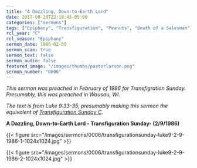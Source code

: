 ```yaml
---
title: "A Dazzling, Down-to-Earth Lord"
date: 2017-09-20T22:18:45-05:00
categories: ["sermons"]
tags: ["Epiphany", "Transfiguration", "Peanuts", "Death of a Salesman"]
rcl_year: "C"
rcl_season: "Epiphany"
sermon_date: 1986-02-09
sermon_scan: true
sermon_text: false
sermon_audio: false
featured_image: "/images/thumbs/pastorlarson.png"
sermon_number: "0006"
---
```

_This sermon was preached in February of 1986 for Transfigration Sunday.  Presumably, this was preached in Wausau, WI._
<!--more-->
_The text is from Luke 9:33-35, presumably making this sermon the equivalent of [Transfiguration Sunday C](http://lectionary.library.vanderbilt.edu/texts.php?id=116)._

**A Dazzling, Down-to-Earth Lord - Transfiguration Sunday- (2/9/1986)**

{{< figure src="/images/sermons/0006/transfigurationsunday-luke9-2-9-1986-1-1024x1024.jpg" >}}

{{< figure src="/images/sermons/0006/transfigurationsunday-luke9-2-9-1986-2-1024x1024.jpg" >}}
